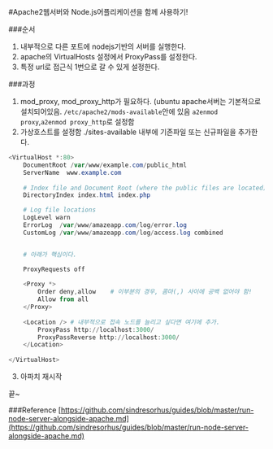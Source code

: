 #Apache2웹서버와 Node.js어플리케이션을 함께 사용하기!

###순서
1. 내부적으로 다른 포트에 nodejs기반의 서버를 실행한다.
2. apache의 VirtualHosts 설정에서 ProxyPass를 설정한다.
3. 특정 url로 접근식 1번으로 갈 수 있게 설정한다.

###과정
1. mod_proxy, mod_proxy_http가 필요하다. (ubuntu apache서버는 기본적으로 설치되어있음. `/etc/apache2/mods-available`안에 있음 `a2enmod proxy`,`a2enmod proxy_http`로 설정함
2. 가상호스트를 설정함 ./sites-available 내부에 기존파일 또는 신규파일을 추가한다.

```powershell
<VirtualHost *:80>
	DocumentRoot /var/www/example.com/public_html
	ServerName  www.example.com
		
	# Index file and Document Root (where the public files are located)
	DirectoryIndex index.html index.php

	# Log file locations 
	LogLevel warn
	ErrorLog  /var/www/amazeapp.com/log/error.log
	CustomLog /var/www/amazeapp.com/log/access.log combined


	# 아래가 핵심이다.

	ProxyRequests off
	
	<Proxy *>
	    Order deny,allow    # 이부분의 경우, 콤마(,) 사이에 공백 없어야 함!
	    Allow from all
	</Proxy>
	
	<Location /> # 내부적으로 접속 노드를 늘리고 싶다면 여기에 추가.
	    ProxyPass http://localhost:3000/
	    ProxyPassReverse http://localhost:3000/
	</Location>
		
</VirtualHost>
```

3. 아파치 재시작 

끝~

###Reference
[https://github.com/sindresorhus/guides/blob/master/run-node-server-alongside-apache.md](https://github.com/sindresorhus/guides/blob/master/run-node-server-alongside-apache.md)